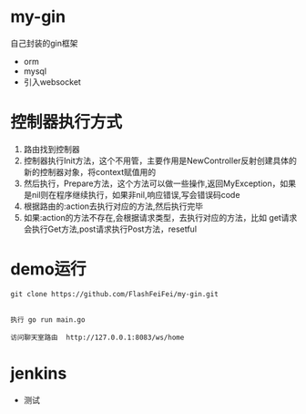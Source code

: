 # my-gin
自己封装的gin框架

- orm
- mysql
- 引入websocket


# 控制器执行方式

1. 路由找到控制器
2. 控制器执行Init方法，这个不用管，主要作用是NewController反射创建具体的新的控制器对象，将context赋值用的
3. 然后执行，Prepare方法，这个方法可以做一些操作,返回MyException，如果是nil则在程序继续执行，如果非nil,响应错误,写会错误码code
4. 根据路由的:action去执行对应的方法,然后执行完毕
5. 如果:action的方法不存在,会根据请求类型，去执行对应的方法，比如 get请求会执行Get方法,post请求执行Post方法，resetful



# demo运行

```cassandraql
git clone https://github.com/FlashFeiFei/my-gin.git


执行 go run main.go

访问聊天室路由  http://127.0.0.1:8083/ws/home
```

# jenkins

- 测试